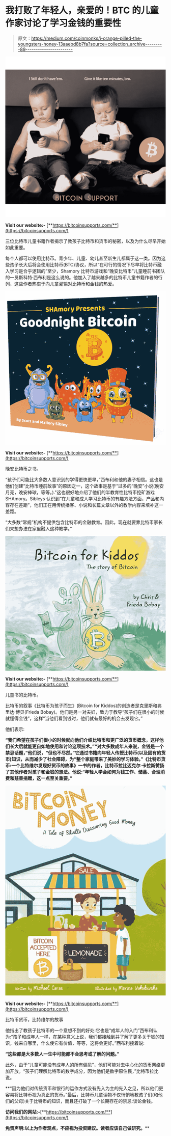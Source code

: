 # 我打败了年轻人，亲爱的！BTC 的儿童作家讨论了学习金钱的重要性

> 原文：<https://medium.com/coinmonks/i-orange-pilled-the-youngsters-honey-13aaebd8b7fa?source=collection_archive---------89----------------------->

![](img/541e9e53be7b54c3f5f0d4dad4bc3ddf.png)

**Visit our website:-** [**https://bitcoinsupports.com/**](https://bitcoinsupports.com/)

三位比特币儿童书籍作者揭示了教孩子比特币和货币的秘密，以及为什么尽早开始如此重要。

每个人都可以使用比特币。青少年、儿童、幼儿甚至新生儿都属于这一类。因为这些孩子长大后将会使用比特币(BTC)协议，所以“在可行的情况下尽早将比特币融入学习是合乎逻辑的”至少，Shamory 比特币游戏和“晚安比特币”儿童睡前书团队的一员斯科特·西布利是这么说的。他加入了越来越多的比特币儿童书籍作者的行列，这些作者热衷于向儿童灌输对比特币和金钱的热爱。

![](img/d0c19f79523a5a0cee63330fe1560386.png)

**Visit our website:-** [**https://bitcoinsupports.com/**](https://bitcoinsupports.com/)

晚安比特币之书。

“孩子们可能比大多数人意识到的学得更快更早，”西布利和他的妻子相信。这也是他们创建“比特币睡前故事”的原因之一，这个故事是基于“过多的“晚安”小说(晚安月亮，晚安棒球，等等。)."这也很好地介绍了他们的半教育性比特币挖矿游戏 SHAmory。Sibleys 认识到“在儿童和成人学习比特币的有趣方法方面，产品和内容存在差距”，他们正在用传统播客、小说和长篇文章以外的教学内容来填补这一差距。

“大多数“常规”机构不提供包含比特币的金融教育。因此，现在就要靠比特币家长们来想办法在家里融入这种教学。”

![](img/b565682a1093d71e97fbe7f19b67aa05.png)

**Visit our website:-** [**https://bitcoinsupports.com/**](https://bitcoinsupports.com/)

儿童书的比特币。

比特币的叙事《比特币为孩子而生》(Bitcoin for Kiddos)的创造者是克里斯和弗里达·博贝(Frieda Bobay)。他们是另一对夫妇，致力于教导“孩子们在很小的时候就懂得金钱”，这样“当他们看到钱时，他们就有最好的机会去发现它。”

他们表示:

**“我们希望在孩子们很小的时候就向他们介绍比特币和更广泛的货币概念，这样他们长大后就能更自如地使用和讨论这项技术。”“对大多数成年人来说，金钱是一个禁忌话题，”他们说，“但也不尽然。”它通过书籍向年轻人传授比特币(以及固有的货币)知识，从而减少了社会障碍，为“整个家庭带来了美妙的学习体验。”《比特币货币:一个比特维尔发现好货币的故事》一书的作者，比特币拉比迈克尔·卡拉斯赞扬了其他作者对孩子和金钱的想法。他说:“年轻人学会如何为钱工作、储蓄、合理消费和慈善捐赠，这一点至关重要。”**

![](img/4bf76914696cd727d0b6035d5873be39.png)

**Visit our website:-** [**https://bitcoinsupports.com/**](https://bitcoinsupports.com/)

比特币货币，比特维尔的故事

他指出了教孩子比特币的一个意想不到的好处:它也是“成年人的入门”西布利认为:“孩子和成年人一样，在某种意义上说，我们都接触到并了解了更多关于钱的知识，钱来自哪里，什么使它有价值，等等，这将会更好。”西布利接着说:

**“这些都是大多数人一生中可能都不会思考或了解的问题。”**

此外，由于“儿童可能没有成年人的所有偏见”，他们可能对去中心化的货币网络更加开放。“孩子们理解比特币的数字成分，因为他们是数字原住民，”比特币拉比说。

**“因为他们对传统货币和银行的运作方式没有先入为主的先入之见，所以他们更容易将比特币视为真正的货币。”最后，比特币儿童读物不仅悄悄地教孩子们(和他们的父母)关于比特币的知识，而且还打破了一个长期存在的禁忌:谈论金钱。

**访问我们的网站:-**[**https://bitcoinsupports.com/**](https://bitcoinsupports.com/)

**免责声明:以上为作者观点，不应视为投资建议。读者应该自己做研究。****